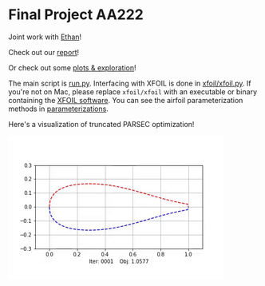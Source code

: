 # Final Project AA222

Joint work with [Ethan](https://github.com/ezshen)!

Check out our [report](report.pdf)!

Or check out some [plots & exploration](results/plotting.ipynb)!

The main script is [run.py](run.py). Interfacing with XFOIL is done in [xfoil/xfoil.py](xfoil/xfoil.py). If you're not on Mac, please replace `xfoil/xfoil` with an executable or binary containing the [XFOIL software](https://web.mit.edu/drela/Public/web/xfoil/). You can see the airfoil parameterization methods in [parameterizations](parameterizations).

Here's a visualization of truncated PARSEC optimization!

![](results/plots/trunc_parsec.gif)
